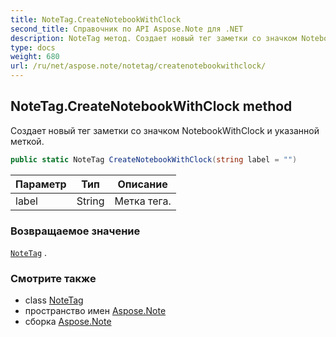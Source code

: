 ```yaml
---
title: NoteTag.CreateNotebookWithClock
second_title: Справочник по API Aspose.Note для .NET
description: NoteTag метод. Создает новый тег заметки со значком NotebookWithClock и указанной меткой.
type: docs
weight: 680
url: /ru/net/aspose.note/notetag/createnotebookwithclock/
---
```

## NoteTag.CreateNotebookWithClock method

Создает новый тег заметки со значком NotebookWithClock и указанной меткой.

```csharp
public static NoteTag CreateNotebookWithClock(string label = "")
```

| Параметр | Тип | Описание |
| --- | --- | --- |
| label | String | Метка тега. |

### Возвращаемое значение

[`NoteTag`](../) .

### Смотрите также

* class [NoteTag](../)
* пространство имен [Aspose.Note](../../notetag/)
* сборка [Aspose.Note](../../../)


